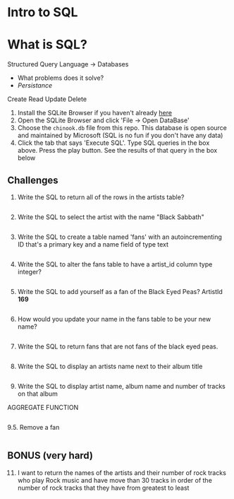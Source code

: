 # Intro to SQL

# What is SQL?
  Structured Query Language -> Databases

 - What problems does it solve?
 - *Persistance*

 Create
 Read
 Update
 Delete

1. Install the SQLite Browser if you haven't already [here](http://sqlitebrowser.org/)
2. Open the SQLite Browser and click 'File -> Open DataBase'
3. Choose the `chinook.db` file from this repo. This database is open source and maintained by Microsoft (SQL is no fun if you don't have any data)
4. Click the tab that says 'Execute SQL'. Type SQL queries in the box above. Press the play button. See the results of that query in the box below

## Challenges

1. Write the SQL to return all of the rows in the artists table?

```SQL
```

2. Write the SQL to select the artist with the name "Black Sabbath"

```SQL
```

3. Write the SQL to create a table named 'fans' with an autoincrementing ID that's a primary key and a name field of type text

```sql
```

4. Write the SQL to alter the fans table to have a artist_id column type integer?

```sql
```

5. Write the SQL to add yourself as a fan of the Black Eyed Peas? ArtistId **169**

```sql
```

6. How would you update your name in the fans table to be your new name?

 ```sql
 ```

7. Write the SQL to return fans that are not fans of the black eyed peas.

```sql
```

8. Write the SQL to display an artists name next to their album title

```sql
```

9. Write the SQL to display artist name, album name and number of tracks on that album

AGGREGATE FUNCTION

```sql
```

9.5. Remove a fan

```sql

```

## BONUS (very hard)

11. I want to return the names of the artists and their number of rock tracks
    who play Rock music
    and have move than 30 tracks
    in order of the number of rock tracks that they have
    from greatest to least

```sql

```
